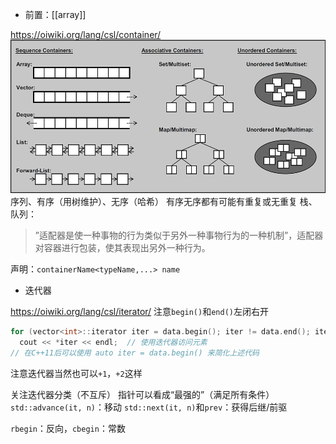 - 前置：[[array]]

https://oiwiki.org/lang/csl/container/
![](intro.png)
序列、有序（用树维护）、无序（哈希）
有序无序都有可能有重复或无重复
栈、队列：
> ”适配器是使一种事物的行为类似于另外一种事物行为的一种机制”，适配器对容器进行包装，使其表现出另外一种行为。

声明：`containerName<typeName,...> name`

- 迭代器

https://oiwiki.org/lang/csl/iterator/
注意`begin()`和`end()`左闭右开
```cpp
for (vector<int>::iterator iter = data.begin(); iter != data.end(); iter++)
  cout << *iter << endl;  // 使用迭代器访问元素
// 在C++11后可以使用 auto iter = data.begin() 来简化上述代码
```
注意迭代器当然也可以`+1`，`+2`这样

关注迭代器分类（不互斥）
指针可以看成“最强的”（满足所有条件）
`std::advance(it, n)`：移动
`std::next(it, n)`和`prev`：获得后继/前驱

`rbegin`：反向，`cbegin`：常数
